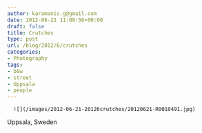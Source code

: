 ```yaml
---
author: karamanis.g@gmail.com
date: 2012-06-21 11:09:56+00:00
draft: false
title: Crutches
type: post
url: /blog/2012/6/crutches
categories:
- Photography
tags:
- b&w
- street
- Uppsala
- people
---
```



  
      ![](/images/2012-06-21-20126crutches/20120621-R0010491.jpg)

  



Uppsala, Sweden
